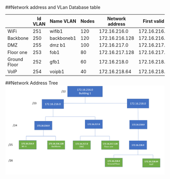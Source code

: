 ##Network address and VLan Database table


|               |   Id VLAN     | Name VLAN   |  Nodes |  Network address | First valid ip  |  Last valid ip  |  Broadcast address |
|---            |---            |---          |---     |---               |---              |---              |---                 |
|  WiFi         |    251        |wifib1       |  120   | 172.16.216.0     | 172.16.216.1    | 172.16.216.126  | 172.16.216.127     |
|  Backbone     |    250        |backboneb1   |  120   | 172.16.216.128   | 172.16.216.129  | 172.16.216.254  | 172.16.216.255     |
|  DMZ          |    255        |dmz b1       |  100   | 172.16.217.0     | 172.16.217.1    | 172.16.217.126  | 172.16.217.127     |
|  Floor one    |    253        |fob1         |  80    | 172.16.217.128   | 172.16.217.129  | 172.16.217.254  | 172.16.217.255     |
|  Ground Floor |    252        |gfb1         |  60    | 172.16.218.0     | 172.16.218.1    | 172.16.218.62   | 172.16.218.63      |
|  VoIP         |    254        |voipb1       |  40    | 172.16.218.64    | 172.16.218.65   | 172.16.218.126  | 172.16.218.127     |




##Network Address Tree
![Network Address Tree](Tree.PNG)
